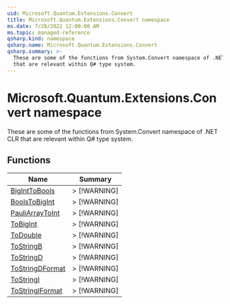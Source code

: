 ```yaml
---
uid: Microsoft.Quantum.Extensions.Convert
title: Microsoft.Quantum.Extensions.Convert namespace
ms.date: 7/28/2022 12:00:00 AM
ms.topic: managed-reference
qsharp.kind: namespace
qsharp.name: Microsoft.Quantum.Extensions.Convert
qsharp.summary: >-
  These are some of the functions from System.Convert namespace of .NET CLR
  that are relevant within Q# type system.
---
```


# Microsoft.Quantum.Extensions.Convert namespace

These are some of the functions from System.Convert namespace of .NET CLR
that are relevant within Q# type system.


<!-- summaries -->


## Functions

| Name | Summary |
|------|---------|
|[BigIntToBools](xref:Microsoft.Quantum.Extensions.Convert.BigIntToBools) |> [!WARNING] |
|[BoolsToBigInt](xref:Microsoft.Quantum.Extensions.Convert.BoolsToBigInt) |> [!WARNING] |
|[PauliArrayToInt](xref:Microsoft.Quantum.Extensions.Convert.PauliArrayToInt) |> [!WARNING] |
|[ToBigInt](xref:Microsoft.Quantum.Extensions.Convert.ToBigInt) |> [!WARNING] |
|[ToDouble](xref:Microsoft.Quantum.Extensions.Convert.ToDouble) |> [!WARNING] |
|[ToStringB](xref:Microsoft.Quantum.Extensions.Convert.ToStringB) |> [!WARNING] |
|[ToStringD](xref:Microsoft.Quantum.Extensions.Convert.ToStringD) |> [!WARNING] |
|[ToStringDFormat](xref:Microsoft.Quantum.Extensions.Convert.ToStringDFormat) |> [!WARNING] |
|[ToStringI](xref:Microsoft.Quantum.Extensions.Convert.ToStringI) |> [!WARNING] |
|[ToStringIFormat](xref:Microsoft.Quantum.Extensions.Convert.ToStringIFormat) |> [!WARNING] |

<!-- /summaries -->
